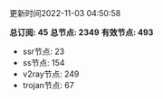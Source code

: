 更新时间2022-11-03 04:50:58

**总订阅: 45**
**总节点: 2349**
**有效节点: 493**
- ssr节点: 23
- ss节点: 154
- v2ray节点: 249
- trojan节点: 67
